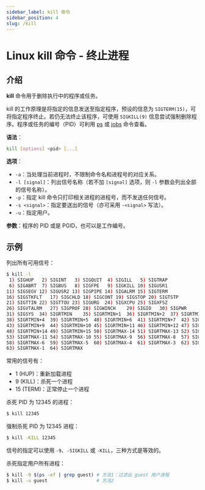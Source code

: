 ```yaml
---
sidebar_label: kill 命令
sidebar_position: 4
slug: /kill
---
```


# Linux kill 命令 - 终止进程



## 介绍

**kill** 命令用于删除执行中的程序或任务。

kill 的工作原理是将指定的信息发送至指定程序，预设的信息为 `SIGTERM(15)`，可将指定程序终止。若仍无法终止该程序，可使用 `SIGKILL(9)` 信息尝试强制删除程序。程序或任务的编号（PID）可利用 [ps](/linux-command/ps/) 或 [jobs](/linux-command/jobs/) 命令查看。

**语法**：

```bash
kill [options] <pid> [...]
```

**选项**：

- `-a`：当处理当前进程时，不限制命令名和进程号的对应关系。
- `-l [signal]`：列出信号名称（若不加 `[signal]` 选项，则 `-l` 参数会列出全部的信号名称）。
- `-p`：指定 kill 命令只打印相关进程的进程号，而不发送任何信号。
- `-s <signal>`：指定要送出的信号（亦可采用 `-<signal>` 写法）。
- `-u`：指定用户。

**参数**：程序的 PID 或是 PGID，也可以是工作编号。



## 示例

列出所有可用信号：

```bash
$ kill -l
 1) SIGHUP	 2) SIGINT	 3) SIGQUIT	 4) SIGILL	 5) SIGTRAP
 6) SIGABRT	 7) SIGBUS	 8) SIGFPE	 9) SIGKILL	10) SIGUSR1
11) SIGSEGV	12) SIGUSR2	13) SIGPIPE	14) SIGALRM	15) SIGTERM
16) SIGSTKFLT	17) SIGCHLD	18) SIGCONT	19) SIGSTOP	20) SIGTSTP
21) SIGTTIN	22) SIGTTOU	23) SIGURG	24) SIGXCPU	25) SIGXFSZ
26) SIGVTALRM	27) SIGPROF	28) SIGWINCH	29) SIGIO	30) SIGPWR
31) SIGSYS	34) SIGRTMIN	35) SIGRTMIN+1	36) SIGRTMIN+2	37) SIGRTMIN+3
38) SIGRTMIN+4	39) SIGRTMIN+5	40) SIGRTMIN+6	41) SIGRTMIN+7	42) SIGRTMIN+8
43) SIGRTMIN+9	44) SIGRTMIN+10	45) SIGRTMIN+11	46) SIGRTMIN+12	47) SIGRTMIN+13
48) SIGRTMIN+14	49) SIGRTMIN+15	50) SIGRTMAX-14	51) SIGRTMAX-13	52) SIGRTMAX-12
53) SIGRTMAX-11	54) SIGRTMAX-10	55) SIGRTMAX-9	56) SIGRTMAX-8	57) SIGRTMAX-7
58) SIGRTMAX-6	59) SIGRTMAX-5	60) SIGRTMAX-4	61) SIGRTMAX-3	62) SIGRTMAX-2
63) SIGRTMAX-1	64) SIGRTMAX
```

常用的信号有：

- 1 (HUP)：重新加载进程
- 9 (KILL)：杀死一个进程
- 15 (TERM)：正常停止一个进程

杀死 PID 为 12345 的进程：

```bash
$ kill 12345
```

强制杀死 PID 为 12345 进程：

```bash
$ kill -KILL 12345
```

信号的指定可以使用 `-9`、`-SIGKILL` 或 `-KILL`，三种方式是等效的。

杀死指定用户所有进程：

```bash
$ kill -9 $(ps -ef | grep guest) # 方法1：过滤出 guest 用户进程
$ kill -u guest                  # 方法2
```

